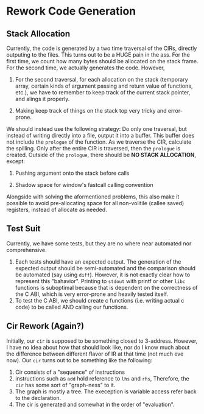 # Rework Code Generation

## Stack Allocation

Currently, the code is generated by a two time traversal of the CIRs, directly outputing to the files. This turns out to be a HUGE pain in the ass.
For the first time, we count how many bytes should be allocated on the stack frame. For the second time, we actually generates the code. However,

1) For the second traversal, for each allocation on the stack (temporary array, certain kinds of argument passing and return value of functions, etc.), we have to remember to keep track of the current stack pointer, and alings it properly.

2) Making keep track of things on the stack top very tricky and error-prone.


We should instead use the following strategy: Do only one traversal, but instead of writing directly into a file, output it into a buffer. This buffer does not include the `prologue` of the function.
As we traverse the CIR, calculate the spilling. Only after the entire CIR is traversed, then the `prologue` is created. Outside of the `prologue`, there should be **NO STACK ALLOCATION**, except:

1) Pushing argument onto the stack before calls

2) Shadow space for window's fastcall calling convention

Alongside with solving the aformentioned problems, this also make it possible to avoid pre-allocating space for all non-volitile (callee saved) registers, instead of allocate as needed.

## Test Suit

Currently, we have some tests, but they are no where near automated nor comprehensive.

1) Each tests should have an expected output. The generation of the expected output should be semi-automated and the comparison should be automated (say using `diff`). However, it is not exactly clear how to represent this "bahavior". Printing to `stdout` with printf or other `libc` functions is suboptimal because that is dependent on the correctness of the C ABI, which is very error-prone and heavily tested itself.
2) To test the C ABI, we should create c functions (i.e. writing actual c code) to be called AND calling our functions.


## Cir Rework (Again?)

Initially, our `cir` is supposed to be something closed to 3-address. However, I have no idea about how that should look like, nor do I know much about the difference between different flavor of IR at that time (not much eve now). Our `cir` turns out to be something like the following:

1) Cir consists of a "sequence" of instructions 
2) instructions such as `add` hold reference to `lhs` and `rhs`, Therefore, the `cir` has some sort of "graph-ness" to it.
3) The graph is mostly a tree. The exeception is variable access refer back to the declaration.
4) The cir is generated and somewhat in the order of "evaluation".
